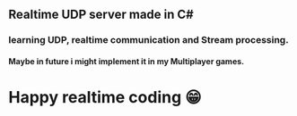 ## Realtime UDP server made in C#

### learning UDP, realtime communication and Stream processing.

#### Maybe in future i might implement it in my Multiplayer games.

# Happy realtime coding 😁